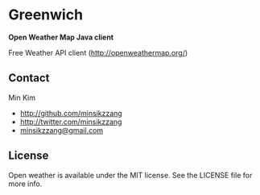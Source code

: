 # Greenwich
**Open Weather Map Java client**

Free Weather API client (http://openweathermap.org/)

## Contact

Min Kim

- http://github.com/minsikzzang
- http://twitter.com/minsikzzang
- minsikzzang@gmail.com

## License

Open weather is available under the MIT license. See the LICENSE file for more info.